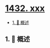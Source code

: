 # [1432. xxx](https://github.com/Tdahuyou/TNotes.leetcode/tree/main/notes/1432.%20xxx)

<!-- region:toc -->

- [1. 📝 概述](#1--概述)

<!-- endregion:toc -->

## 1. 📝 概述
